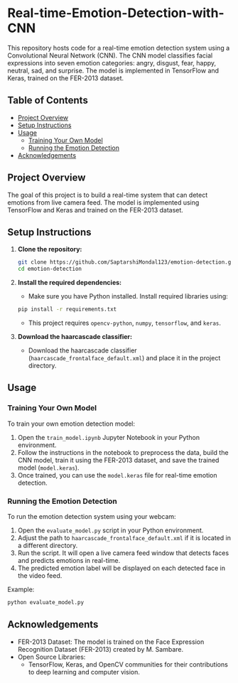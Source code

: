 # Real-time-Emotion-Detection-with-CNN
This repository hosts code for a real-time emotion detection system using a Convolutional Neural Network (CNN). The CNN model classifies facial expressions into seven emotion categories: angry, disgust, fear, happy, neutral, sad, and surprise. The model is implemented in TensorFlow and Keras, trained on the FER-2013 dataset.

## Table of Contents
- [Project Overview](#project-overview)
- [Setup Instructions](#setup-instructions)
- [Usage](#usage)
  - [Training Your Own Model](#training-your-own-model)
  - [Running the Emotion Detection](#running-the-emotion-detection)
- [Acknowledgements](#acknowledgements)

## Project Overview
The goal of this project is to build a real-time system that can detect emotions from live camera feed. The model is implemented using TensorFlow and Keras and trained on the FER-2013 dataset.

## Setup Instructions
1. **Clone the repository:**
    ```bash
    git clone https://github.com/SaptarshiMondal123/emotion-detection.git
    cd emotion-detection
    ```

2. **Install the required dependencies:**
    - Make sure you have Python installed. Install required libraries using:
    ```bash
    pip install -r requirements.txt
    ```
    - This project requires `opencv-python`, `numpy`, `tensorflow`, and `keras`.

3. **Download the haarcascade classifier:**
    - Download the haarcascade classifier (`haarcascade_frontalface_default.xml`) and place it in the project directory.

## Usage

### Training Your Own Model
To train your own emotion detection model:

1. Open the `train_model.ipynb` Jupyter Notebook in your Python environment.
2. Follow the instructions in the notebook to preprocess the data, build the CNN model, train it using the FER-2013 dataset, and save the trained model (`model.keras`).
3. Once trained, you can use the `model.keras` file for real-time emotion detection.

### Running the Emotion Detection
To run the emotion detection system using your webcam:

1. Open the `evaluate_model.py` script in your Python environment.
2. Adjust the path to `haarcascade_frontalface_default.xml` if it is located in a different directory.
3. Run the script. It will open a live camera feed window that detects faces and predicts emotions in real-time.
4. The predicted emotion label will be displayed on each detected face in the video feed.

Example:
```bash
python evaluate_model.py
```

## Acknowledgements

- FER-2013 Dataset: The model is trained on the Face Expression Recognition Dataset (FER-2013) created by M. Sambare.
- Open Source Libraries:
  - TensorFlow, Keras, and OpenCV communities for their contributions to deep learning and computer vision.
